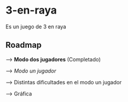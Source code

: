 # 3-en-raya
Es un juego de 3 en raya

## Roadmap

--> **Modo dos jugadores** (Completado) 

--> *Modo un jugador*

--> Distintas dificultades en el modo un jugador

--> Gráfica
